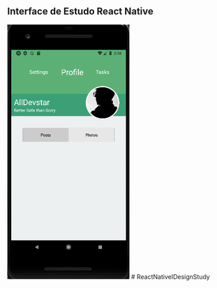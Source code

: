 ## Interface de Estudo React Native

![image1](screenshots/screenshot.png)
#   R e a c t N a t i v e I D e s i g n S t u d y 
 
 